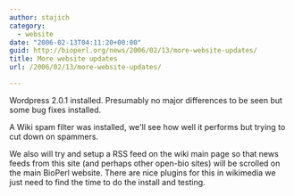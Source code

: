 ```yaml
---
author: stajich
category:
  - website
date: "2006-02-13T04:11:20+00:00"
guid: http://bioperl.org/news/2006/02/13/more-website-updates/
title: More website updates
url: /2006/02/13/more-website-updates/

---
```

Wordpress 2.0.1 installed. Presumably no major differences to be seen but some bug fixes installed.

A Wiki spam filter was installed, we'll see how well it performs but trying to cut down on spammers.

We also will try and setup a RSS feed on the wiki main page so that news feeds from this site (and perhaps other open-bio sites) will be scrolled on the main BioPerl website. There are nice plugins for this in wikimedia we just need to find the time to do the install and testing.
